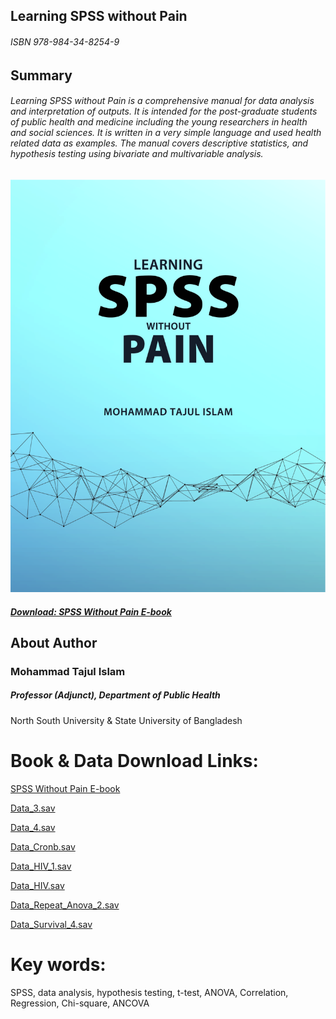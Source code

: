 
## Learning SPSS without Pain
###### ISBN 978-984-34-8254-9

## Summary
###### Learning SPSS without Pain is a comprehensive manual for data analysis and interpretation of outputs. It is intended for the post-graduate students of public health and medicine including the young researchers in health and social sciences. It is written in a very simple language and used health related data as examples. The manual covers descriptive statistics, and hypothesis testing using bivariate and multivariable analysis.

![](https://github.com/rubyrider/Learning-SPSS-without-Pain/blob/master/SPSSCoverPage.jpg?raw=true)

##### [Download: SPSS Without Pain E-book](https://github.com/rubyrider/Learning-SPSS-without-Pain/blob/master/SPSS_without_Pain_Ebook_5.pdf?raw=true)

## About Author
### Mohammad Tajul Islam

##### Professor (Adjunct), Department of Public Health

North South University
&
State University of Bangladesh

# Book & Data Download Links:
[SPSS Without Pain E-book](https://github.com/rubyrider/Learning-SPSS-without-Pain/blob/master/SPSS_without_Pain_Ebook_5.pdf?raw=true)

[Data_3.sav](https://github.com/rubyrider/Learning-SPSS-without-Pain/blob/master/Data_3.sav?raw=true)

[Data_4.sav](https://github.com/rubyrider/Learning-SPSS-without-Pain/blob/master/Data_4.sav?raw=true)

[Data_Cronb.sav](https://github.com/rubyrider/Learning-SPSS-without-Pain/blob/master/Data_cronb.sav?raw=true)

[Data_HIV_1.sav](https://github.com/rubyrider/Learning-SPSS-without-Pain/blob/master/Data_HIV_1.sav?raw=true)

[Data_HIV.sav](https://github.com/rubyrider/Learning-SPSS-without-Pain/blob/master/Data_HIV.sav?raw=true)

[Data_Repeat_Anova_2.sav](https://github.com/rubyrider/Learning-SPSS-without-Pain/blob/master/Data_repeat_anova_2.sav?raw=true)

[Data_Survival_4.sav](https://github.com/rubyrider/Learning-SPSS-without-Pain/blob/master/Data_survival_4.sav?raw=true)

# Key words:
SPSS, data analysis, hypothesis testing, t-test, ANOVA, Correlation, Regression, Chi-square, ANCOVA
